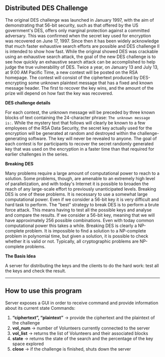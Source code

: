 ## Distributed DES Challenge

The original DES challenge was launched in January 1997, with the aim of demonstrating that 56-bit security, such as that offered by the US government's DES, offers only marginal protection against a committed adversary. This was confirmed when the secret key used for encryption was recovered on June 17, 1997. Since then it has been widely acknowledge that much faster exhaustive search efforts are possible and DES challenge II is intended to show how fast.
While the original showed DES was crackable using an exhaustive search attack, the goal of the new DES challenge is to see how quickly an exhaustive search attack can be accomplished to help judge the true vulnerability of DES.
Twice a year, on January 13 and July 13, at 9:00 AM Pacific Time, a new contest will be posted on the RSA homepage. The contest will consist of the ciphertext produced by DES-encrypting some unknown plaintext message that has a fixed and known message header. The first to recover the key wins, and the amount of the prize will depend on how fast the key was recovered.

**DES challenge details**

For each contest, the unknown message will be preceded by three known blocks of text containing the 24-character phrase: ``The unknown message is:``. While the mystery text that follows will clearly be known to a few employees of the RSA Data Security, the secret key actually used for the encryption will be generated at random and destroyed within the challenge-generating software. The key will never be revealed to anyone.
The goal of each contest is for participants to recover the secret randomly generated key that was used on the encryption in a faster time than that required for earlier challenges in the series.

**Breaking DES**

Many problems require a large amount of computational power to reach to a solution. Some problems, though, are amenable to an extremely high level of parallelization, and with today's Internet it is possible to broaden the reach of any large-scale effort to previously unanticipated levels.
Breaking DES is one of these problems. It is necessary to use a somewhat large computational power. Even if we consider a 56-bit key it is very difficult and hard task to perform.
The "best" strategy to break DES is to perform a brute force attack. This means having to test all the possible keys and analyse and compare the results. If we consider a 56-bit key, meaning that we will have approximately 256 possible combinations. Even with today common computational power this takes a while.
Breaking DES is clearly a NP-complete problem. It is impossible to find a solution to a NP-complete problem in polynomial time, but given a solution, it is possible to check whether it is valid or not. Typically, all cryptographic problems are NP-complete problems.

**The Basis Idea**

A server for distributing the keys and the clients to do the hard work: test all the keys and check the result.

---

## How to use this program

Server exposes a GUI in order to receive command and provide information about its current state
Commands:

1. **“ciphertext”, “plaintext”** → provide the ciphertext and the plaintext of the challenge
2. **vol_num** → number of Volunteers currently connected to the server
3. **vol_list** → returns the list of Volunteers and their associated blocks
4. **state** → returns the state of the search and the percentage of the key space explored
5. **close** → if the challenge is finished, shuts down the server

